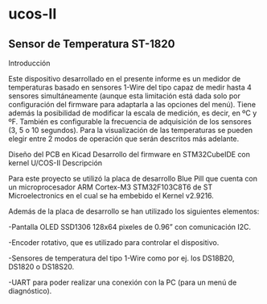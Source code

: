 # ucos-II

## Sensor de Temperatura ST-1820


Introducción

Este dispositivo desarrollado en el presente informe es un medidor de temperaturas basado en sensores 1-Wire del tipo  capaz de medir hasta 4 sensores simultáneamente (aunque esta limitación está dada solo por configuración del firmware para adaptarla a las opciones del menú).
Tiene además la posibilidad de modificar la escala de medición, es decir, en ºC y ºF.
También es configurable la frecuencia de adquisición de los sensores (3, 5 o 10 segundos).
Para la visualización de las temperaturas se pueden elegir entre 2 modos de operación que serán descritos más adelante.

Diseño del PCB en Kicad
Desarrollo del firmware en STM32CubeIDE con kernel U/COS-II
Descripción
 
Para este proyecto se utilizó la placa de desarrollo Blue Pill que cuenta con un microprocesador ARM Cortex-M3 STM32F103C8T6 de ST Microelectronics en el cual se ha embebido el Kernel v2.9216. 

Además de la placa de desarrollo se han utilizado los siguientes elementos:

-Pantalla OLED SSD1306 128x64 pixeles de 0.96” con comunicación I2C.

-Encoder rotativo, que es utilizado para controlar el dispositivo.

-Sensores de temperatura del tipo 1-Wire como por ej. los DS18B20, DS1820 o DS18S20.

-UART para poder realizar una conexión con la PC (para un menú de diagnóstico). 
